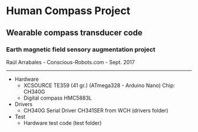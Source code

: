 # Human Compass Project

## Wearable compass transducer code

### Earth magnetic field sensory augmentation project

Raúl Arrabales - Conscious-Robots.com - Sept. 2017

---

* Hardware
	* XCSOURCE TE359 (41 gr.) (ATmega328 - Arduino Nano) Chip: CH340G 
	* Digital compass HMC5883L
* Drivers
	* CH340G Serial Driver CH341SER from WCH (drivers folder)
* Test
	* Hardware test code (test folder)

	
	
